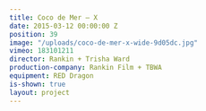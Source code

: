 ```yaml
---
title: Coco de Mer — X
date: 2015-03-12 00:00:00 Z
position: 39
image: "/uploads/coco-de-mer-x-wide-9d05dc.jpg"
vimeo: 183101211
director: Rankin + Trisha Ward
production-company: Rankin Film + TBWA
equipment: RED Dragon
is-shown: true
layout: project
---
```


